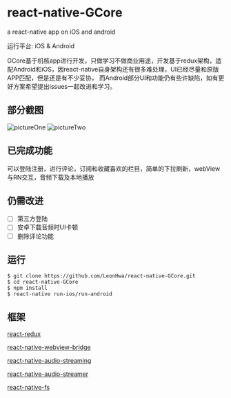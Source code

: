 # react-native-GCore
a react-native app on iOS and android

运行平台: iOS & Android

GCore基于机核app进行开发，只做学习不做商业用途，开发基于redux架构，适配Android和iOS，因react-native自身架构还有很多难处理，UI已经尽量和原版APP匹配，但是还是有不少妥协，
而Android部分UI和功能仍有些许缺陷，如有更好方案希望提出issues一起改进和学习。

##  部分截图
![pictureOne](https://github.com/LeonHwa/react-native-GCore/blob/master/screenShot/pic1.png)
![pictureTwo](https://github.com/LeonHwa/react-native-GCore/blob/master/screenShot/pic2.png)


##  已完成功能
可以登陆注册，进行评论，订阅和收藏喜欢的栏目，简单的下拉刷新，webView与RN交互，音频下载及本地播放

## 仍需改进
- [ ] 第三方登陆
- [ ] 安卓下载音频时UI卡顿
- [ ] 删除评论功能

##  运行
```
$ git clone https://github.com/LeonHwa/react-native-GCore.git
$ cd react-native-GCore
$ npm install
$ react-native run-ios/run-android
```

## 框架
[react-redux](https://github.com/reactjs/react-redux) 

[react-native-webview-bridge](https://github.com/alinz/react-native-webview-bridge)

[react-native-audio-streaming](https://github.com/tlenclos/react-native-audio-streaming)

[react-native-audio-streamer](https://github.com/indiecastfm/react-native-audio-streamer)

[react-native-fs](https://github.com/itinance/react-native-fs)
